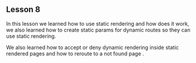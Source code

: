 ## Lesson 8

In this lesson we learned how to use static rendering and how does it work, we also learned how to create static params for dynamic routes so they can use static rendering.

We also learned how to accept or deny dynamic rendering inside static rendered pages and how to reroute to a not found page .